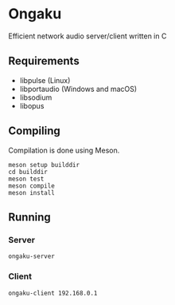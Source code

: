# Ongaku
Efficient network audio server/client written in C

## Requirements
- libpulse (Linux)
- libportaudio (Windows and macOS)
- libsodium
- libopus

## Compiling
Compilation is done using Meson.

```
meson setup builddir
cd builddir
meson test
meson compile
meson install
```

## Running

### Server
```
ongaku-server
```

### Client
```
ongaku-client 192.168.0.1
```
